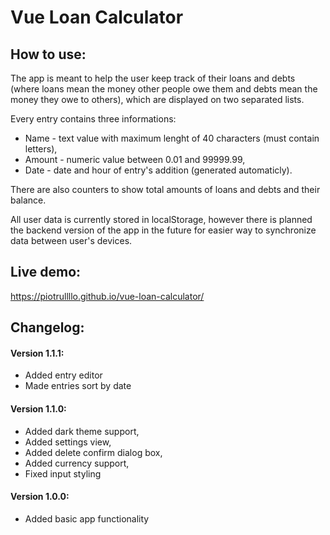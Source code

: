 # Vue Loan Calculator

## How to use:

The app is meant to help the user keep track of their loans and debts (where loans mean the money other people owe them and debts mean the money they owe to others), which are displayed on two separated lists.

Every entry contains three informations:
- Name - text value with maximum lenght of 40 characters (must contain letters),
- Amount - numeric value between 0.01 and 99999.99,
- Date - date and hour of entry's addition (generated automaticly).

There are also counters to show total amounts of loans and debts and their balance.

All user data is currently stored in localStorage, however there is planned the backend version of the app in the future for easier way to synchronize data between user's devices.

## Live demo: 
https://piotrullllo.github.io/vue-loan-calculator/

## Changelog:
#### Version 1.1.1:
- Added entry editor
- Made entries sort by date
#### Version 1.1.0:
- Added dark theme support,
- Added settings view,
- Added delete confirm dialog box,
- Added currency support,
- Fixed input styling
#### Version 1.0.0:
- Added basic app functionality